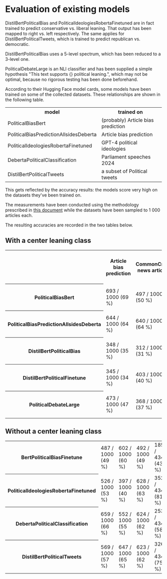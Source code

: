 # Evaluation of existing models

DistilBertPoliticalBias and PoliticalIdeologiesRobertaFinetuned are in fact trained to predict conservative vs. liberal
leaning. That output has been mapped to right vs. left respectively. The same applies for DistilBertPoliticalTweets,
which is trained to predict republican vs. democratic.

DistilBertPoliticalBias uses a 5-level spectrum, which has been reduced to a 3-level one.

PoliticalDebateLarge is an NLI classifier and has been supplied a simple hypothesis "This text supports {} political
leaning.", which may not be optimal, because no rigorous testing has been done beforehand.

According to their Hugging Face model cards, some models have been trained on some of the collected datasets. These
relationships are shown in the following table.

<table>
<tr>
    <th>model</th>
    <th>trained on</th>
</tr>
<tr>
    <td>PoliticalBiasBert</td>
    <td>(probably) Article bias prediction</td>
</tr>
<tr>
    <td>PoliticalBiasPredictionAllsidesDeberta</td>
    <td>Article bias prediction</td>
</tr>
<tr>
    <td>PoliticalIdeologiesRobertaFinetuned</td>
    <td>GPT-4 political ideologies</td>
</tr>
<tr>
    <td>DebertaPoliticalClassification</td>
    <td>Parliament speeches 2024</td>
</tr>
<tr>
    <td>DistilBertPoliticalTweets</td>
    <td>a subset of Political tweets</td>
</tr>
</table>

This gets reflected by the accuracy results: the models score very high on the datasets they've been trained on.

The measurements have been conducted using the methodology prescribed in [this document](../../../analysis/model_evaluation) while the
datasets have been sampled to 1 000 articles each.

The resulting accuracies are recorded in the two tables below.

## With a center leaning class

<table>
<tr>
    <th></th>
    <th>Article bias prediction</th>
    <th>CommonCrawl news articles</th>
    <th>Dem., rep. party platform topics</th>
    <th>GPT-4 political bias</th>
    <th>GPT-4 political ideologies</th>
    <th>Media political stance</th>
    <th>Parliament speeches 2024</th>
    <th>Political podcasts</th>
    <th>Political tweets</th>
    <th>Qbias</th>
    <th>Webis bias flipper 18</th>
    <th>Webis news bias 20</th>
    <th>average</th>
</tr>
<tr>
    <th>PoliticalBiasBert</th>
    <td>693 / 1000 (69 %)</td>
    <td>497 / 1000 (50 %)</td>
    <td>441 / 1000 (44 %)</td>
    <td>190 / 612 (31 %)</td>
    <td>425 / 1000 (42 %)</td>
    <td>379 / 1000 (38 %)</td>
    <td>423 / 1000 (42 %)</td>
    <td>428 / 1000 (43 %)</td>
    <td>456 / 1000 (46 %)</td>
    <td>399 / 1000 (40 %)</td>
    <td>458 / 1000 (46 %)</td>
    <td>543 / 1000 (54 %)</td>
    <td>5332 / 11612 (46 %)</td>
</tr>
<tr>
    <th>PoliticalBiasPredictionAllsidesDeberta</th>
    <td>644 / 1000 (64 %)</td>
    <td>640 / 1000 (64 %)</td>
    <td>607 / 1000 (61 %)</td>
    <td>188 / 612 (31 %)</td>
    <td>759 / 1000 (76 %)</td>
    <td>671 / 1000 (67 %)</td>
    <td>468 / 1000 (47 %)</td>
    <td>758 / 1000 (76 %)</td>
    <td>585 / 1000 (58 %)</td>
    <td>521 / 1000 (52 %)</td>
    <td>685 / 1000 (68 %)</td>
    <td>756 / 1000 (76 %)</td>
    <td>7282 / 11612 (63 %)</td>
</tr>
<tr>
    <th>DistilBertPoliticalBias</th>
    <td>348 / 1000 (35 %)</td>
    <td>312 / 1000 (31 %)</td>
    <td>504 / 1000 (50 %)</td>
    <td>502 / 612 (82 %)</td>
    <td>582 / 1000 (58 %)</td>
    <td>391 / 1000 (39 %)</td>
    <td>513 / 1000 (51 %)</td>
    <td>497 / 1000 (50 %)</td>
    <td>440 / 1000 (44 %)</td>
    <td>340 / 1000 (34 %)</td>
    <td>427 / 1000 (43 %)</td>
    <td>386 / 1000 (39 %)</td>
    <td>5242 / 11612 (45 %)</td>
</tr>
<tr>
    <th>DistilBertPoliticalFinetune</th>
    <td>345 / 1000 (34 %)</td>
    <td>403 / 1000 (40 %)</td>
    <td>404 / 1000 (40 %)</td>
    <td>271 / 612 (44 %)</td>
    <td>579 / 1000 (58 %)</td>
    <td>469 / 1000 (47 %)</td>
    <td>409 / 1000 (41 %)</td>
    <td>444 / 1000 (44 %)</td>
    <td>492 / 1000 (49 %)</td>
    <td>454 / 1000 (45 %)</td>
    <td>356 / 1000 (36 %)</td>
    <td>383 / 1000 (38 %)</td>
    <td>5009 / 11612 (43 %)</td>
</tr>
<tr>
    <th>PoliticalDebateLarge</th>
    <td>473 / 1000 (47 %)</td>
    <td>368 / 1000 (37 %)</td>
    <td>492 / 1000 (49 %)</td>
    <td>367 / 612 (60 %)</td>
    <td>737 / 1000 (74 %)</td>
    <td>391 / 1000 (39 %)</td>
    <td>283 / 1000 (28 %)</td>
    <td>526 / 1000 (53 %)</td>
    <td>476 / 1000 (48 %)</td>
    <td>363 / 1000 (36 %)</td>
    <td>397 / 1000 (40 %)</td>
    <td>394 / 1000 (39 %)</td>
    <td>5267 / 11612 (45 %)</td>
</tr>
</table>

## Without a center leaning class

<table>
<tr>
    <th>BertPoliticalBiasFinetune</th>
    <td>487 / 1000 (49 %)</td>
    <td>602 / 1000 (60 %)</td>
    <td>492 / 1000 (49 %)</td>
    <td>185 / 434 (43 %)</td>
    <td>502 / 1000 (50 %)</td>
    <td>597 / 1000 (60 %)</td>
    <td>483 / 1000 (48 %)</td>
    <td>494 / 1000 (49 %)</td>
    <td>499 / 1000 (50 %)</td>
    <td>557 / 1000 (56 %)</td>
    <td>438 / 1000 (44 %)</td>
    <td>545 / 1000 (55 %)</td>
    <td>5881 / 11434 (51 %)</td>
</tr>
<tr>
    <th>PoliticalIdeologiesRobertaFinetuned</th>
    <td>526 / 1000 (53 %)</td>
    <td>397 / 1000 (40 %)</td>
    <td>628 / 1000 (63 %)</td>
    <td>352 / 434 (81 %)</td>
    <td>991 / 1000 (99 %)</td>
    <td>476 / 1000 (48 %)</td>
    <td>553 / 1000 (55 %)</td>
    <td>590 / 1000 (59 %)</td>
    <td>628 / 1000 (63 %)</td>
    <td>494 / 1000 (49 %)</td>
    <td>543 / 1000 (54 %)</td>
    <td>512 / 1000 (51 %)</td>
    <td>6690 / 11434 (59 %)</td>
</tr>
<tr>
    <th>DebertaPoliticalClassification</th>
    <td>659 / 1000 (66 %)</td>
    <td>552 / 1000 (55 %)</td>
    <td>624 / 1000 (62 %)</td>
    <td>253 / 434 (58 %)</td>
    <td>692 / 1000 (69 %)</td>
    <td>640 / 1000 (64 %)</td>
    <td>980 / 1000 (98 %)</td>
    <td>749 / 1000 (75 %)</td>
    <td>554 / 1000 (55 %)</td>
    <td>512 / 1000 (51 %)</td>
    <td>570 / 1000 (57 %)</td>
    <td>635 / 1000 (64 %)</td>
    <td>7420 / 11434 (65 %)</td>
</tr>
<tr>
    <th>DistilBertPoliticalTweets</th>
    <td>569 / 1000 (57 %)</td>
    <td>647 / 1000 (65 %)</td>
    <td>623 / 1000 (62 %)</td>
    <td>326 / 434 (75 %)</td>
    <td>822 / 1000 (82 %)</td>
    <td>592 / 1000 (59 %)</td>
    <td>457 / 1000 (46 %)</td>
    <td>664 / 1000 (66 %)</td>
    <td>844 / 1000 (84 %)</td>
    <td>516 / 1000 (52 %)</td>
    <td>521 / 1000 (52 %)</td>
    <td>546 / 1000 (55 %)</td>
    <td>7127 / 11434 (62 %)</td>
</tr>
</table>
